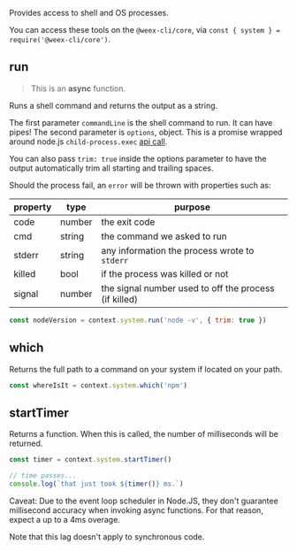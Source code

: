 Provides access to shell and OS processes.

You can access these tools on the `@weex-cli/core`, via `const { system } = require('@weex-cli/core')`.

## run

> This is an **async** function.

Runs a shell command and returns the output as a string.

The first parameter `commandLine` is the shell command to run. It can have pipes! The
second parameter is `options`, object. This is a promise wrapped around node.js `child-process.exec`
[api call](https://nodejs.org/api/child_process.html#child_process_child_process_exec_command_options_callback).

You can also pass `trim: true` inside the options parameter to have the output automatically trim all
starting and trailing spaces.

Should the process fail, an `error` will be thrown with properties such as:

| property | type   | purpose                                               |
| -------- | ------ | ----------------------------------------------------- |
| code     | number | the exit code                                         |
| cmd      | string | the command we asked to run                           |
| stderr   | string | any information the process wrote to `stderr`         |
| killed   | bool   | if the process was killed or not                      |
| signal   | number | the signal number used to off the process (if killed) |

```js
const nodeVersion = context.system.run('node -v', { trim: true })
```

## which

Returns the full path to a command on your system if located on your path.

```js
const whereIsIt = context.system.which('npm')
```

## startTimer

Returns a function. When this is called, the number of milliseconds will be returned.

```js
const timer = context.system.startTimer()

// time passes...
console.log(`that just took ${timer()} ms.`)
```

Caveat: Due to the event loop scheduler in Node.JS, they don't guarantee millisecond accuracy when invoking async functions. For that reason, expect a up to a 4ms overage.

Note that this lag doesn't apply to synchronous code.
